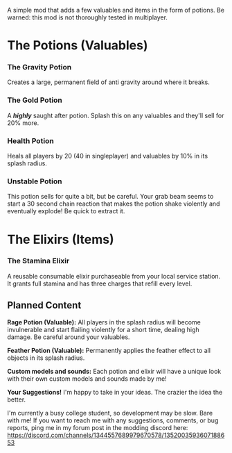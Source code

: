 A simple mod that adds a few valuables and items in the form of potions. Be warned: this mod is not thoroughly tested in multiplayer.



# The Potions (Valuables)

### The Gravity Potion

Creates a large, permanent field of anti gravity around where it breaks.



### The Gold Potion

A ***highly*** saught after potion. Splash this on any valuables and they'll sell for 20% more.



### Health Potion

Heals all players by 20 (40 in singleplayer) and valuables by 10% in its splash radius.



### Unstable Potion

This potion sells for quite a bit, but be careful. Your grab beam seems to start a 30 second chain reaction that makes the potion shake violently and eventually explode! Be quick to extract it.



# The Elixirs (Items)

### The Stamina Elixir

A reusable consumable elixir purchaseable from your local service station. It grants full stamina and has three charges that refill every level.


## Planned Content

**Rage Potion (Valuable):**
All players in the splash radius will become invulnerable and start flailing violently for a short time, dealing high damage. Be careful around your valuables.

**Feather Potion (Valuable):**
Permanently applies the feather effect to all objects in its splash radius.

**Custom models and sounds:**
Each potion and elixir will have a unique look with their own custom models and sounds made by me!

**Your Suggestions!**
I'm happy to take in your ideas. The crazier the idea the better.



I'm currently a busy college student, so development may be slow. Bare with me!
If you want to reach me with any suggestions, comments, or bug reports, ping me in my forum post in the modding discord here: https://discord.com/channels/1344557689979670578/1352003593607188653